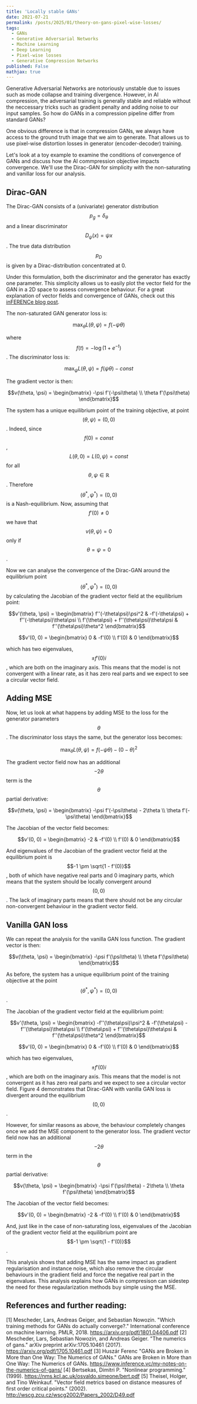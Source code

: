```yaml
---
title: 'Locally stable GANs'
date: 2021-07-21
permalink: /posts/2025/01/theory-on-gans-pixel-wise-losses/
tags:
  - GANs
  - Generative Adversarial Networks
  - Machine Learning
  - Deep Learning
  - Pixel-wise losses
  - Generative Compression Networks
published: False 
mathjax: true
---
```



Generative Adversarial Networks are notoriously unstable due to issues such as mode collapse and training divergence. However, in AI compression, the adversarial training is generally stable and reliable without the neccessary tricks such as gradient penalty and adding noise to our input samples. So how do GANs in a compression pipeline differ from standard GANs? 

One obvious difference is that in compression GANs, we always have access to the ground truth image that we aim to generate. That allows us to use pixel-wise distortion losses in generator (encoder-decoder) training. 

Let's look at a toy example to examine the conditions of convergence of GANs and discuss how the AI commpression objective impacts convergence. We'll use the Dirac-GAN for simplicity with the non-saturating and vanillar loss for our analysis. 

## Dirac-GAN

The Dirac-GAN consists of a (univariate) generator distribution $$p_g = \delta_\theta$$ and a linear discriminator $$D_\psi(x) = \psi x$$. The true data distribution $$p_D$$ is given by a Dirac-distribution concentrated at 0.

Under this formulation, both the discriminator and the generator has exactly one parameter. This simplicity allows us to easily plot the vector field for the GAN in a 2D space to assess convergence behaviour. For a great explanation of vector fields and convergence of GANs, check out this [inFERENCe blog post](https://inference.vc/my-notes-on-the-gan-literature/).

The non-saturated GAN generator loss is:

$$\max_\theta L(\theta, \psi) = f(-\psi\theta)$$

where $$f(t) = -\log(1 + e^{-t})$$. The discriminator loss is:

$$\max_\psi L(\theta, \psi) = f(\psi\theta) - const$$

The gradient vector is then:

$$v(\theta, \psi) = \begin{bmatrix} -\psi f'(-\psi\theta) \\ \theta f'(\psi\theta) \end{bmatrix}$$

The system has a unique equilibrium point of the training objective, at point $$(\theta, \psi) = (0, 0)$$. Indeed, since $$f(0) = const$$, $$L(\theta, 0) = L(0, \psi) = const$$ for all $$\theta, \psi \in \mathbb{R}$$. Therefore $$(\theta^*, \psi^*) = (0, 0)$$ is a Nash-equilibrium. Now, assuming that $$f'(0) \neq 0$$ we have that $$v(\theta, \psi) = 0$$ only if $$\theta = \psi = 0$$.

Now we can analyse the convergence of the Dirac-GAN around the equilibrium point $$(\theta^*, \psi^*) = (0, 0)$$ by calculating the Jacobian of the gradient vector field at the equilibrium point:

$$v'(\theta, \psi) = \begin{bmatrix} f''(-\theta\psi)\psi^2 & -f'(-\theta\psi) + f''(-\theta\psi)\theta\psi \\ f'(\theta\psi) + f''(\theta\psi)\theta\psi & f''(\theta\psi)\theta^2 \end{bmatrix}$$

$$v'(0, 0) = \begin{bmatrix} 0 & -f'(0) \\ f'(0) & 0 \end{bmatrix}$$

which has two eigenvalues, $$\pm f'(0)i$$, which are both on the imaginary axis. This means that the model is not convergent with a linear rate, as it has zero real parts and we expect to see a circular vector field.

## Adding MSE

Now, let us look at what happens by adding MSE to the loss for the generator parameters $$\theta$$. The discriminator loss stays the same, but the generator loss becomes:

$$\max_\theta L(\theta, \psi) = f(-\psi\theta) - (0 - \theta)^2$$

The gradient vector field now has an additional $$-2\theta$$ term is the $$\theta$$ partial derivative:

$$v(\theta, \psi) = \begin{bmatrix} -\psi f'(-\psi\theta) - 2\theta \\ \theta f'(-\psi\theta) \end{bmatrix}$$

The Jacobian of the vector field becomes:

$$v'(0, 0) = \begin{bmatrix} -2 & -f'(0) \\ f'(0) & 0 \end{bmatrix}$$

And eigenvalues of the Jacobian of the gradient vector field at the equilibrium point is $$-1 \pm \sqrt{1 - f'(0)}$$, both of which have negative real parts and 0 imaginary parts, which means that the system should be locally convergent around $$(0, 0)$$. The lack of imaginary parts means that there should not be any circular non-convergent behaviour in the gradient vector field. 

## Vanilla GAN loss

We can repeat the analysis for the vanilla GAN loss function. The gradient vector is then:

$$v(\theta, \psi) = \begin{bmatrix} -\psi f'(\psi\theta) \\ \theta f'(\psi\theta) \end{bmatrix}$$

As before, the system has a unique equilibrium point of the training objective at the point $$(\theta^*, \psi^*) = (0, 0)$$.

The Jacobian of the gradient vector field at the equilibrium point:

$$v'(\theta, \psi) = \begin{bmatrix} -f''(\theta\psi)\psi^2 & -f'(\theta\psi) - f''(\theta\psi)\theta\psi \\ f'(\theta\psi) + f''(\theta\psi)\theta\psi & f''(\theta\psi)\theta^2 \end{bmatrix}$$

$$v'(0, 0) = \begin{bmatrix} 0 & -f'(0) \\ f'(0) & 0 \end{bmatrix}$$

which has two eigenvalues, $$\pm f'(0)i$$, which are both on the imaginary axis. This means that the model is not convergent as it has zero real parts and we expect to see a circular vector field. Figure 4 demonstrates that Dirac-GAN with vanilla GAN loss is divergent around the equilibrium $$(0, 0)$$.

However, for similar reasons as above, the behaviour completely changes once we add the MSE component to the generator loss. The gradient vector field now has an additional $$-2\theta$$ term in the $$\theta$$ partial derivative:

$$v(\theta, \psi) = \begin{bmatrix} -\psi f'(\psi\theta) - 2\theta \\ \theta f'(\psi\theta) \end{bmatrix}$$

The Jacobian of the vector field becomes:

$$v'(0, 0) = \begin{bmatrix} -2 & -f'(0) \\ f'(0) & 0 \end{bmatrix}$$

And, just like in the case of non-saturating loss, eigenvalues of the Jacobian of the gradient vector field at the equilibrium point are $$-1 \pm \sqrt{1 - f'(0)}$$.

This analysis shows that adding MSE has the same impact as gradient regularisation and instance noise, which also remove the circular behaviours in the gradient field and force the negative real part in the eigenvalues. This analysis explains how GANs in compresison can sidestep the need for these regaularization methods buy simple using the MSE. 

## References and further reading:

[1] Mescheder, Lars, Andreas Geiger, and Sebastian Nowozin. "Which training methods for GANs do actually converge?."
International conference on machine learning. PMLR, 2018. https://arxiv.org/pdf/1801.04406.pdf
[2] Mescheder, Lars, Sebastian Nowozin, and Andreas Geiger. "The numerics of gans."
arXiv preprint arXiv:1705.10461 (2017). https://arxiv.org/pdf/1705.10461.pdf
[3] Huszár Ferenc "GANs are Broken in More than One Way: The Numerics of GANs."
GANs are Broken in More than One Way: The Numerics of GANs. https://www.inference.vc/my-notes-on-the-numerics-of-gans/
[4] Bertsekas, Dimitri P. "Nonlinear programming." (1999). https://nms.kcl.ac.uk/osvaldo.simeone/bert.pdf
[5] Theisel, Holger, and Tino Weinkauf. "Vector field metrics based on distance measures of first order critical points." (2002). http://wscg.zcu.cz/wscg2002/Papers_2002/D49.pdf



